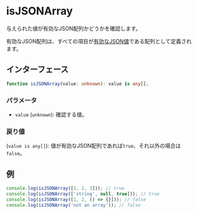 # isJSONArray

与えられた値が有効なJSON配列かどうかを確認します。

有効なJSON配列は、すべての項目が[有効なJSON値](./isJSONValue.md)である配列として定義されます。

## インターフェース

```typescript
function isJSONArray(value: unknown): value is any[];
```

### パラメータ

- `value` (`unknown`): 確認する値。

### 戻り値

(`value is any[]`): 値が有効なJSON配列であれば`true`、それ以外の場合は`false`。

## 例

```typescript
console.log(isJSONArray([1, 2, 3])); // true
console.log(isJSONArray(['string', null, true])); // true
console.log(isJSONArray([1, 2, () => {}])); // false
console.log(isJSONArray('not an array')); // false
```
